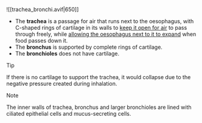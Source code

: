 ![[trachea_bronchi.avif|650]]

- The **trachea** is a passage for air that <span class="hi-green">runs next to the oesophagus</span>, with <span class="hi-blue">C-shaped rings of cartilage</span> in its walls to <u>keep it open for air</u> to pass through freely, while <u>allowing the oesophagus next to it to expand</u> when food passes down it.
- The **bronchus** is supported by <span class="hi-blue">complete rings of cartilage</span>.
- The **bronchioles** does not have cartilage.

> [!tip]
> If there is no cartilage to support the trachea, it would collapse due to the <span class="hi-green">negative pressure created during inhalation</span>.

> [!note]
> The inner walls of <span class="hi-blue">trachea, bronchus and larger bronchioles</span> are lined with ciliated epithelial cells and mucus-secreting cells.
